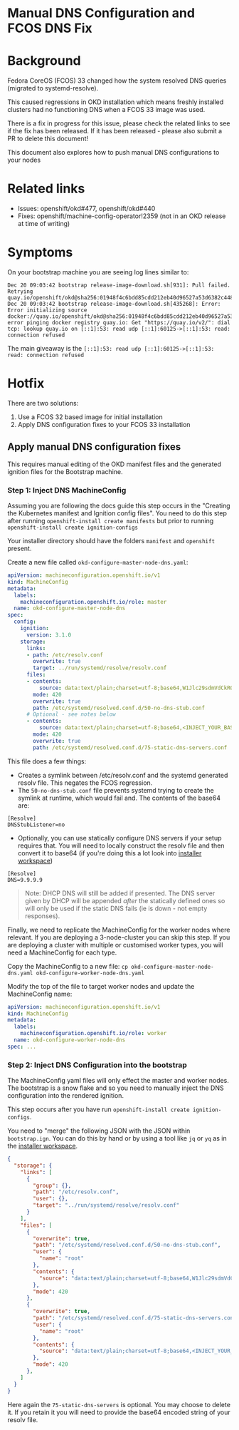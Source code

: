 Manual DNS Configuration and FCOS DNS Fix
===

# Background
Fedora CoreOS (FCOS) 33 changed how the system resolved DNS queries (migrated to systemd-resolve).

This caused regressions in OKD installation which means freshly installed clusters had no functioning DNS when a FCOS 33 image was used.

There is a fix in progress for this issue, please check the related links to see if the fix has been released. If it has been released - please also submit a PR to delete this document!

This document also explores how to push manual DNS configurations to your nodes 

# Related links
- Issues: openshift/okd#477, openshift/okd#440
- Fixes: openshift/machine-config-operator!2359 (not in an OKD release at time of writing)

# Symptoms

On your bootstrap machine you are seeing log lines similar to:

```
Dec 20 09:03:42 bootstrap release-image-download.sh[931]: Pull failed. Retrying quay.io/openshift/okd@sha256:01948f4c6bdd85cdd212eb40d96527a53d6382c4489d7da57522864178620a2c...
Dec 20 09:03:42 bootstrap release-image-download.sh[435268]: Error: Error initializing source docker://quay.io/openshift/okd@sha256:01948f4c6bdd85cdd212eb40d96527a53d6382c4489d7da57522864178620a2c: error pinging docker registry quay.io: Get "https://quay.io/v2/": dial tcp: lookup quay.io on [::1]:53: read udp [::1]:60125->[::1]:53: read: connection refused
```
The main giveaway is the `[::1]:53: read udp [::1]:60125->[::1]:53: read: connection refused`

# Hotfix
There are two solutions:
1. Use a FCOS 32 based image for initial installation
2. Apply DNS configuration fixes to your FCOS 33 installation

## Apply manual DNS configuration fixes

This requires manual editing of the OKD manifest files and the generated ignition files for the Bootstrap machine.

### Step 1: Inject DNS MachineConfig
Assuming you are following the docs guide this step occurs in the "Creating the Kubernetes manifest and Ignition config files". You need to do this step after running `openshift-install create manifests` but prior to running `openshift-install create ignition-configs`

Your installer directory should have the folders `manifest` and `openshift` present.

Create a new file called `okd-configure-master-node-dns.yaml`:

```yaml
apiVersion: machineconfiguration.openshift.io/v1
kind: MachineConfig
metadata:
  labels:
    machineconfiguration.openshift.io/role: master
  name: okd-configure-master-node-dns
spec:
  config:
    ignition:
      version: 3.1.0
    storage:
      links:
      - path: /etc/resolv.conf
        overwrite: true
        target: ../run/systemd/resolve/resolv.conf
      files:
      - contents:
          source: data:text/plain;charset=utf-8;base64,W1Jlc29sdmVdCkROU1N0dWJMaXN0ZW5lcj1ubwo=
        mode: 420
        overwrite: true
        path: /etc/systemd/resolved.conf.d/50-no-dns-stub.conf
      # Optional - see notes below
      - contents:
          source: data:text/plain;charset=utf-8;base64,<INJECT_YOUR_BASE_64_HERE>
        mode: 420
        overwrite: true
        path: /etc/systemd/resolved.conf.d/75-static-dns-servers.conf
```

This file does a few things:
- Creates a symlink between /etc/resolv.conf and the systemd generated resolv file. This negates the FCOS regression.
- The `50-no-dns-stub.conf` file prevents systemd trying to create the symlink at runtime, which would fail and. The contents of the base64 are:
```
[Resolve]
DNSStubListener=no
```
- Optionally, you can use statically configure DNS servers if your setup requires that. You will need to locally construct the resolv file and then convert it to base64 (if you're doing this a lot look into [installer workspace](installer-workspace.md))
```
[Resolve]
DNS=9.9.9.9
```
> Note: DHCP DNS will still be added if presented. The DNS server given by DHCP will be appended *after* the statically defined ones so will only be used if the static DNS fails (ie is down - not empty responses).

Finally, we need to replicate the MachineConfig for the worker nodes where relevant. If you are deploying a 3-node-cluster you can skip this step. If you are deploying a cluster with multiple or customised worker types, you will need a MachineConfig for each type.

Copy the MachineConfig to a new file:
`cp okd-configure-master-node-dns.yaml okd-configure-worker-node-dns.yaml`

Modify the top of the file to target worker nodes and update the MachineConfig name:

```yaml
apiVersion: machineconfiguration.openshift.io/v1
kind: MachineConfig
metadata:
  labels:
    machineconfiguration.openshift.io/role: worker
  name: okd-configure-worker-node-dns
spec: ...
```

### Step 2: Inject DNS Configuration into the bootstrap
The MachineConfig yaml files will only effect the master and worker nodes. The bootstrap is a snow flake and so you need to manually inject the DNS configuration into the rendered ignition.

This step occurs after you have run `openshift-install create ignition-configs`.

You need to "merge" the following JSON with the JSON within `bootstrap.ign`. You can do this by hand or by using a tool like `jq` or `yq` as in the [installer workspace](installer-workspace.md).

```json
{
  "storage": {
    "links": [
      {
        "group": {},
        "path": "/etc/resolv.conf",
        "user": {},
        "target": "../run/systemd/resolve/resolv.conf"
      }
    ],
    "files": [
      {
        "overwrite": true,
        "path": "/etc/systemd/resolved.conf.d/50-no-dns-stub.conf",
        "user": {
          "name": "root"
        },
        "contents": {
          "source": "data:text/plain;charset=utf-8;base64,W1Jlc29sdmVdCkROU1N0dWJMaXN0ZW5lcj1ubwo="
        },
        "mode": 420
      },
      {
        "overwrite": true,
        "path": "/etc/systemd/resolved.conf.d/75-static-dns-servers.conf",
        "user": {
          "name": "root"
        },
        "contents": {
          "source": "data:text/plain;charset=utf-8;base64,<INJECT_YOUR_BASE_64_HERE>"
        },
        "mode": 420
      },
    ]
  }
}
```
Here again the `75-static-dns-servers` is optional. You may choose to delete it. If you retain it you will need to provide the base64 encoded string of your resolv file.
